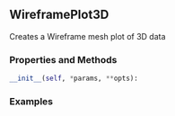 ## <a id="McUtils.Plots.Plots.WireframePlot3D">WireframePlot3D</a>
Creates a Wireframe mesh plot of 3D data

### Properties and Methods
```python
__init__(self, *params, **opts): 
```

### Examples
